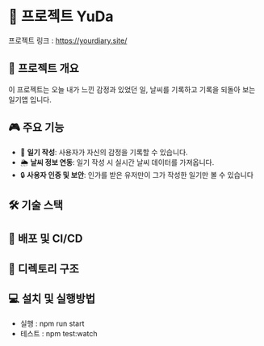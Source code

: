 # 🚀 프로젝트 YuDa 
프로젝트 링크 : https://yourdiary.site/

## 📌 프로젝트 개요
이 프로젝트는 오늘 내가 느낀 감정과 있었던 일, 날씨를 기록하고 기록을 되돌아 보는 일기앱 입니다.

## 🎮 주요 기능
- 📖 **일기 작성**: 사용자가 자신의 감정을 기록할 수 있습니다.
- 🌦 **날씨 정보 연동**: 일기 작성 시 실시간 날씨 데이터를 가져옵니다.
- 🔒 **사용자 인증 및 보안**: 인가를 받은 유저만이 그가 작성한 일기만 볼 수 있습니다
  
## 🛠️ 기술 스택

## 🚀 배포 및 CI/CD

## 📁 디렉토리 구조

## 💻 설치 및 실행방법
- 실행 : npm run start
- 테스트 : npm test:watch
